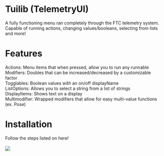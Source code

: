 # Tuilib (TelemetryUI)
A fully functioning menu ran completely through the FTC telemetry system. Capable of running actions, changing values/booleans, selecting from lists and more!

# Features
Actions: Menu items that when pressed, allow you to run any runnable \
Modifiers: Doubles that can be increased/decreased by a customizable factor \
Togglables: Boolean values with an on/off displayName \
ListOptions: Allows you to select a string from a list of strings \
DisplayItems: Shows text on a display \
Multimodifier: Wrapped modifiers that allow for easy multi-value functions (ex. Pose)


# Installation

Follow the steps listed on here! \
\
[![](https://jitpack.io/v/Zeonthestupid/telemetryui.svg)](https://jitpack.io/#Zeonthestupid/telemetryui)


